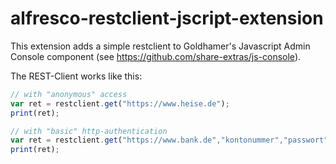 # alfresco-restclient-jscript-extension
This extension adds a simple restclient to Goldhamer's Javascript Admin Console component (see https://github.com/share-extras/js-console). 

The REST-Client works like this:
```javascript
// with "anonymous" access
var ret = restclient.get("https://www.heise.de");
print(ret);

// with "basic" http-authentication
var ret = restclient.get("https://www.bank.de","kontonummer","passwort");
print(ret);

```
